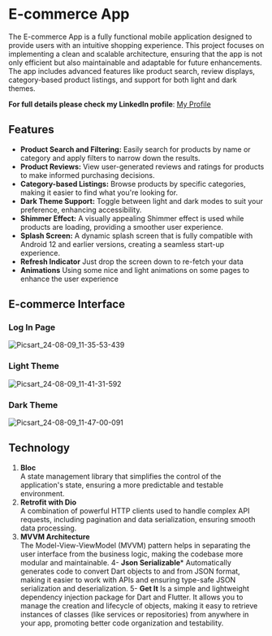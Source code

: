 # E-commerce App

The E-commerce App is a fully functional mobile application designed to provide users with an intuitive shopping experience. This project focuses on implementing a clean and scalable architecture, ensuring that the app is not only efficient but also maintainable and adaptable for future enhancements. The app includes advanced features like product search, review displays, category-based product listings, and support for both light and dark themes.

**For full details please check my LinkedIn profile**: [My Profile](https://www.linkedin.com/in/fathi-alghareeb/)

## Features

- **Product Search and Filtering:** Easily search for products by name or category and apply filters to narrow down the results.
- **Product Reviews:** View user-generated reviews and ratings for products to make informed purchasing decisions.
- **Category-based Listings:** Browse products by specific categories, making it easier to find what you're looking for.
- **Dark Theme Support:** Toggle between light and dark modes to suit your preference, enhancing accessibility.
- **Shimmer Effect:** A visually appealing Shimmer effect is used while products are loading, providing a smoother user experience.
- **Splash Screen:** A dynamic splash screen that is fully compatible with Android 12 and earlier versions, creating a seamless start-up experience.
- **Refresh Indicator** Just drop the screen down to re-fetch your data
- **Animations** Using some nice and light animations on some pages to enhance the user experience
  
## E-commerce Interface

### **Log In Page**

![Picsart_24-08-09_11-35-53-439](https://github.com/user-attachments/assets/d27b9108-59e7-4865-82d8-72543018dc81)

### **Light Theme**


![Picsart_24-08-09_11-41-31-592](https://github.com/user-attachments/assets/ae9ed753-6f38-43ba-ac51-a3ed67c85706)


### **Dark Theme**


![Picsart_24-08-09_11-47-00-091](https://github.com/user-attachments/assets/21edaa29-2414-4f90-a3ea-89768f43a3e4)


## Technology

1. **Bloc**  
   A state management library that simplifies the control of the application's state, ensuring a more predictable and testable environment.
2. **Retrofit with Dio**  
   A combination of powerful HTTP clients used to handle complex API requests, including pagination and data serialization, ensuring smooth data processing.
3. **MVVM Architecture**  
   The Model-View-ViewModel (MVVM) pattern helps in separating the user interface from the business logic, making the codebase more modular and maintainable.
4- **Json Serializable***
   Automatically generates code to convert Dart objects to and from JSON format, making it easier to work with APIs and ensuring type-safe JSON serialization and deserialization.
5- **Get It**
   Is a simple and lightweight dependency injection package for Dart and Flutter. It allows you to manage the creation and lifecycle of objects, making it easy to retrieve instances of classes (like services or repositories) from anywhere in your app, promoting better code organization and testability.
